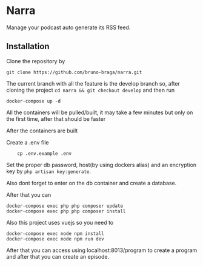 # Narra

Manage your podcast auto generate its RSS feed.

## Installation

Clone the repository by

```
git clone https://github.com/bruno-braga/narra.git
```

The current branch with all the feature is the develop branch so, after cloning the project ```cd narra && git checkout develop``` and then run

```
docker-compose up -d
```

All the containers will be pulled/built, it may take a few minutes but only on the first time, after that should be faster

After the containers are built

Create a .env file
```
    cp .env.example .env
```

Set the proper db password, host(by using dockers alias) and an encryption key by ```php artisan key:generate```.

Also dont forget to enter on the db container and create a database.

After that you can

```
docker-compose exec php php composer update
docker-compose exec php php composer install
```

Also this project uses vuejs so you need to 

```
docker-compose exec node npm install
docker-compose exec node npm run dev
```

After that you can access using localhost:8013/program to create a program and after that you can create an episode.

